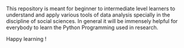 This repository is meant for beginner to intermediate level learners to understand and apply various tools of data analysis specially in the discipline of social sciences. In general it will be immensely helpful for everybody to learn the Python Programming used in research.

Happy learning !
